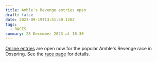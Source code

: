 ```yaml
---
title: Amble's Revenge entries open
draft: false
date: 2023-09-19T13:51:50.120Z
tags:
  - RACES
summary: 28 December 2023 at 10:30
---
```

[Online entries](https://racebest.com/races/xcr4y) are open now for the popular Amble's Revenge race in Oxspring.  See the [race page](https://pfrac.co.uk/races/ambles-revenge) for details.